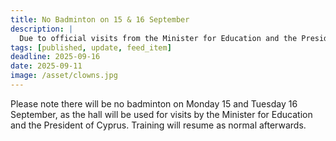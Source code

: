 ```yaml
---
title: No Badminton on 15 & 16 September
description: |
  Due to official visits from the Minister for Education and the President of Cyprus, the hall will not be available on Monday 15 and Tuesday 16 September.
tags: [published, update, feed_item]
deadline: 2025-09-16
date: 2025-09-11
image: /asset/clowns.jpg
---
```


Please note there will be no badminton on Monday 15 and Tuesday 16 September, as the hall will be used for visits by the Minister for Education and the President of Cyprus. Training will resume as normal afterwards.
